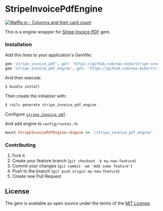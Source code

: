 # StripeInvoicePdfEngine

[![Waffle.io - Columns and their card count](https://badge.waffle.io/nav-mike/stripe-invoice-pdf-engine.svg?columns=all)](https://waffle.io/nav-mike/stripe-invoice-pdf-engine)

This is a engine wrapper for [Stripe Invoice PDF](https://github.com/nav-mike/stripe-invoice-pdf) gem.

### Installation

Add this lines to your application's Gemfile:

```ruby
gem 'stripe_invoice_pdf', git: 'https://github.com/nav-mike/stripe-invoice-pdf.git', branch: 'engine'
gem 'stripe_invoice_pdf_engine', git: 'https://github.com/nav-mike/stripe-invoice-pdf-engine.git'
```

And then execute:
```bash
$ bundle install
```

Then create the initializer with:

```bash
$ rails generate stripe_invoice_pdf_engine
```

Configure [`stripe_invoice_pdf`](https://github.com/nav-mike/stripe-invoice-pdf/blob/master/README.md#installation).

And add engine to `config/routes.rb`

```ruby
mount StripeInvoicePdfEngine::Engine => '/stripe_invoice_pdf_engine'
```

### Contributing

1. Fork it
2. Create your feature branch (`git checkout -b my-new-feature`)
5. Commit your changes (`git commit -am 'Add some feature'`)
6. Push to the branch (`git push origin my-new-feature`)
7. Create new Pull Request

## License
The gem is available as open source under the terms of the [MIT License](https://opensource.org/licenses/MIT).
